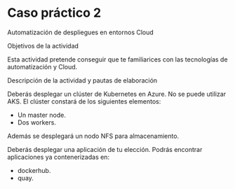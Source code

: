 # Caso práctico 2
Automatización de despliegues en entornos Cloud

Objetivos de la actividad

Esta actividad pretende conseguir que te familiarices con las tecnologías de automatización y Cloud. 

Descripción de la actividad y pautas de elaboración

Deberás desplegar un clúster de Kubernetes en Azure. No se puede utilizar AKS. El clúster constará de los siguientes elementos:

-	Un master node.
-	Dos workers.

Además se desplegará un nodo NFS para almacenamiento.

Deberás desplegar una aplicación de tu elección. Podrás encontrar aplicaciones ya contenerizadas en:

-	dockerhub.
-	quay.
